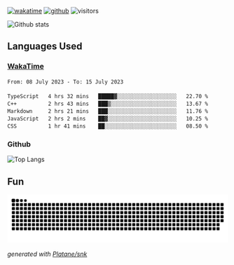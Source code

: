 [![wakatime](https://wakatime.com/badge/user/82c377cd-a54c-404c-b7df-177b313ca539.svg)](https://wakatime.com/@82c377cd-a54c-404c-b7df-177b313ca539)
[![github](https://img.shields.io/github/followers/xinthose?logo=github&style=plastic)](https://github.com/alanhamlett?tab=followers)
![visitors](https://visitor-badge.glitch.me/badge?page_id=xinthose&left_color=green&right_color=red)

![Github stats](https://github-readme-stats.vercel.app/api?username=xinthose&show_icons=true&theme=radical&count_private=true)

## Languages Used

### [WakaTime](https://wakatime.com/)
<!--START_SECTION:waka-->

```txt
From: 08 July 2023 - To: 15 July 2023

TypeScript   4 hrs 32 mins   █████▓░░░░░░░░░░░░░░░░░░░   22.70 %
C++          2 hrs 43 mins   ███▒░░░░░░░░░░░░░░░░░░░░░   13.67 %
Markdown     2 hrs 21 mins   ███░░░░░░░░░░░░░░░░░░░░░░   11.76 %
JavaScript   2 hrs 2 mins    ██▓░░░░░░░░░░░░░░░░░░░░░░   10.25 %
CSS          1 hr 41 mins    ██░░░░░░░░░░░░░░░░░░░░░░░   08.50 %
```

<!--END_SECTION:waka-->

### Github

![Top Langs](https://github-readme-stats.vercel.app/api/top-langs/?username=xinthose)

## Fun
![github contribution grid snake animation](https://raw.githubusercontent.com/xinthose/xinthose/output/github-contribution-grid-snake.svg)

_generated with [Platane/snk](https://github.com/Platane/snk)_
